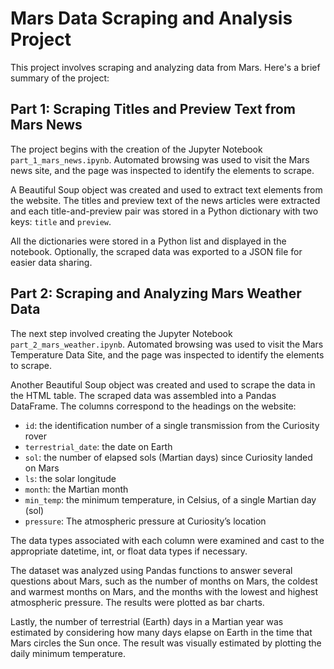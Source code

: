 # Mars Data Scraping and Analysis Project

This project involves scraping and analyzing data from Mars. Here's a brief summary of the project:

## Part 1: Scraping Titles and Preview Text from Mars News

The project begins with the creation of the Jupyter Notebook `part_1_mars_news.ipynb`. Automated browsing was used to visit the Mars news site, and the page was inspected to identify the elements to scrape.

A Beautiful Soup object was created and used to extract text elements from the website. The titles and preview text of the news articles were extracted and each title-and-preview pair was stored in a Python dictionary with two keys: `title` and `preview`.

All the dictionaries were stored in a Python list and displayed in the notebook. Optionally, the scraped data was exported to a JSON file for easier data sharing.

## Part 2: Scraping and Analyzing Mars Weather Data

The next step involved creating the Jupyter Notebook `part_2_mars_weather.ipynb`. Automated browsing was used to visit the Mars Temperature Data Site, and the page was inspected to identify the elements to scrape.

Another Beautiful Soup object was created and used to scrape the data in the HTML table. The scraped data was assembled into a Pandas DataFrame. The columns correspond to the headings on the website:

- `id`: the identification number of a single transmission from the Curiosity rover
- `terrestrial_date`: the date on Earth
- `sol`: the number of elapsed sols (Martian days) since Curiosity landed on Mars
- `ls`: the solar longitude
- `month`: the Martian month
- `min_temp`: the minimum temperature, in Celsius, of a single Martian day (sol)
- `pressure`: The atmospheric pressure at Curiosity’s location

The data types associated with each column were examined and cast to the appropriate datetime, int, or float data types if necessary.

The dataset was analyzed using Pandas functions to answer several questions about Mars, such as the number of months on Mars, the coldest and warmest months on Mars, and the months with the lowest and highest atmospheric pressure. The results were plotted as bar charts.

Lastly, the number of terrestrial (Earth) days in a Martian year was estimated by considering how many days elapse on Earth in the time that Mars circles the Sun once. The result was visually estimated by plotting the daily minimum temperature.
